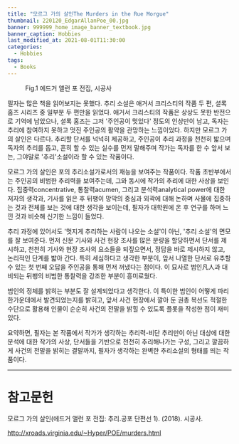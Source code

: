 ```yaml
---
title: "모르그 가의 살인The Murders in the Rue Morgue"
thumbnail: 220120_EdgarAllanPoe_00.jpg
banner: 999999_home_image_banner_textbook.jpg
banner_caption: Hobbies
last_modified_at: 2021-08-01T11:30:00
categories:
  - Hobbies
tags:
  - Books
---
```


<figure class="align-center" style="width: 450px">
  <a href="/assets/images/220120_EdgarAllanPoe_00.jpg">
  <img src="{{ site.url }}{{ site.baseurl }}/assets/images/220120_EdgarAllanPoe_00.jpg" alt="">
  </a>
  <figcaption>
  Fig.1 에드거 앨런 포 전집, 시공사
  </figcaption>
</figure>

필자는 많은 책을 읽어보지는 못했다. 추리 소설은 애거서 크리스티의 작품 두 편, 셜록 홈즈 시리즈 중 일부분 두 편만을 읽었다. 애거서 크리스티의 작품은 상상도 못한 반전으로 기억에 남았으나, 셜록 홈즈는 그저 '주인공이 멋있다' 정도의 인상만이 남고, 독자는 추리에 참여하지 못하고 멋진 주인공의 활약을 관망하는 느낌이었다. 하지만 모르그 가의 살인은 다르다. 추리할 단서를 넉넉히 제공하고, 주인공이 추리 과정을 천천히 밟으며 독자의 추리를 돕고, 흔히 할 수 있는 실수를 먼저 말해주며 작가는 독자를 한 수 앞서 보는, 그야말로 '추리'소설이라 할 수 있는 작품이다.

모르그 가의 살인은 포의 추리소설가로서의 재능을 보여주는 작품이다. 작품 초반부에서는 주인공의 비범한 추리력을 보여주는데, 그와 동시에 작가의 추리에 대한 사상을 보인다. 집중력concentrative, 통찰력acumen, 그리고 분석력analytical power에 대한 저자의 생각과, 기사를 읽은 후 뒤팽이 망막의 중심과 외곽에 대해 논하며 사물에 집중하는 것과 전체를 보는 것에 대한 생각을 보이는데, 필자가 대학원에 온 후 연구를 하며 느낀 것과 비슷해 신기한 느낌이 들었다.

추리 과정에 있어서도 '멋지게 추리하는 사람이 나오는 소설'이 아닌, '추리 소설'의 면모를 잘 보여준다. 먼저 신문 기사와 사건 현장 조사를 많은 분량을 할당하면서 단서를 제시하고, 천천히 기사와 현장 조사의 요소들을 되짚으면서, 정답을 바로 제시하지 않고, 논리적인 단계를 밟아 간다. 특히 세심하다고 생각한 부분이, 앞서 나열한 단서로 유추할 수 있는 첫 번째 오답을 주인공을 통해 먼저 꺼냈다는 점이다. 이 묘사로 범인凡人과 대비되는 뒤팽의 비범한 통찰력을 강조한 부분이 흥미로웠다.

범인의 정체를 밝히는 부분도 잘 설계되었다고 생각한다. 이 특이한 범인이 어떻게 파리 한가운데에서 발견되었는지를 밝히고, 앞서 사건 현장에서 깔아 둔 권총 복선도 적절한 수단으로 활용해 인물이 순순히 사건의 전말을 밝힐 수 있도록 플롯을 작성한 점이 재미있다.

요약하면, 필자는 본 작품에서 작가가 생각하는 추리력-비단 추리만이 아닌 대상에 대한 분석에 대한 작가의 사상, 단서들을 기반으로 천천히 추리해나가는 구성, 그리고 깔끔하게 사건의 전말을 밝히는 결말까지, 필자가 생각하는 완벽한 추리소설의 형태를 띄는 작품이다.

---
# 참고문헌

모르그 가의 살인(에드거 앨런 포 전집: 추리.공포 단편선 1). (2018). 시공사.

http://xroads.virginia.edu/~Hyper/POE/murders.html
